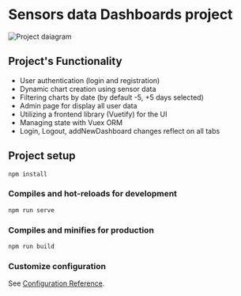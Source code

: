 # Sensors data Dashboards project


![Project daiagram](https://i.ibb.co/F6LV8yZ/Screenshot-2024-07-23-151458.png?raw=true "Project's Diagram")


## Project's Functionality

- User authentication (login and registration)
- Dynamic chart creation using sensor data
- Filtering charts by date (by default -5, +5 days selected)
- Admin page for display all user data
- Utilizing a frontend library (Vuetify) for the UI
- Managing state with Vuex ORM
- Login, Logout, addNewDashboard changes reflect on all tabs

## Project setup
```
npm install
```

### Compiles and hot-reloads for development
```
npm run serve
```

### Compiles and minifies for production
```
npm run build
```

### Customize configuration
See [Configuration Reference](https://cli.vuejs.org/config/).
